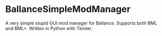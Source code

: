# BallanceSimpleModManager
A very simple stupid GUI mod manager for Ballance. Supports both BML and BML+. Written in Python with Tkinter.
